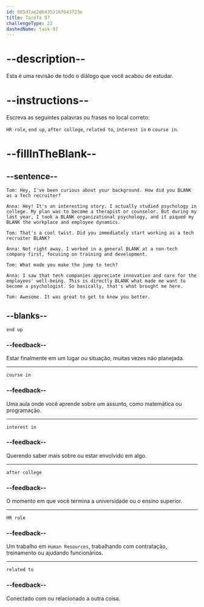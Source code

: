 ```yaml
---
id: 685d7ae2d6435316f643723e
title: Tarefa 97
challengeType: 22
dashedName: task-97
---
```


<!-- REVIEW -->

# --description--

Esta é uma revisão de todo o diálogo que você acabou de estudar.

# --instructions--

Escreva as seguintes palavras ou frases no local correto:

`HR role`, `end up`, `after college`, `related to`, `interest in` e `course in`.

# --fillInTheBlank--

## --sentence--

`Tom: Hey, I've been curious about your background. How did you BLANK as a Tech recruiter?`

`Anna: Hey! It's an interesting story. I actually studied psychology in college. My plan was to become a therapist or counselor. But during my last year, I took a BLANK organizational psychology, and it piqued my BLANK the workplace and employee dynamics.`

`Tom: That's a cool twist. Did you immediately start working as a tech recruiter BLANK?`

`Anna: Not right away. I worked in a general BLANK at a non-tech company first, focusing on training and development.`

`Tom: What made you make the jump to tech?`

`Anna: I saw that tech companies appreciate innovation and care for the employees' well-being. This is directly BLANK what made me want to become a psychologist. So basically, that's what brought me here.`

`Tom: Awesome. It was great to get to know you better.`

## --blanks--

`end up`

### --feedback--

Estar finalmente em um lugar ou situação, muitas vezes não planejada.

---

`course in`

### --feedback--

Uma aula onde você aprende sobre um assunto, como matemática ou programação.

---

`interest in`

### --feedback--

Querendo saber mais sobre ou estar envolvido em algo.

---

`after college`

### --feedback--

O momento em que você termina a universidade ou o ensino superior.

---

`HR role`

### --feedback--

Um trabalho em `Human Resources`, trabalhando com contratação, treinamento ou ajudando funcionários.

---

`related to`

### --feedback--

Conectado com ou relacionado a outra coisa.
